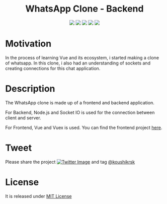 <h1 align="center">WhatsApp Clone - Backend</h1>
<p align="center">
  <img src="https://img.shields.io/github/issues/koushik-dev/whatsapp-chat" />
  <img src="https://img.shields.io/github/license/koushik-dev/whatsapp-chat" />
  <a href="https://reactjs.org/" target="_blank"><img src="https://img.shields.io/badge/View-Vue-4FC08D.svg?logo=Vue.js"></a>
  <a href="https://bulma.io/" target="_blank"><img src="https://img.shields.io/badge/UI%20Framework-Bulma-blue"></a>
  <a href="https://emotion.sh/docs/introduction" target="_blank"><img src="http://img.shields.io/badge/%F0%9F%92%85%20Styles-Emotion-%23DB7093" /></a>
</p>

# Motivation

In the process of learning Vue and its ecosystem, i started making a clone of whatsapp. In this clone, i also had an understanding of sockets and creating connections for this chat application.

# Description

The WhatsApp clone is made up of a frontend and backend application.

For Backend, Node.js and Socket IO is used for the connection between client and server.

For Frontend, Vue and Vuex is used. You can find the frontend project [here](https://github.com/koushik-dev/whatsapp-chat-client).

# Tweet


Please share the project <a href="https://twitter.com/intent/tweet?text=Wow:&url=https%3A%2F%2Fgithub.com%2Fkoushik-dev%2Fwhatsapp-chat" target="_blank"><img src="https://img.shields.io/twitter/url?style=social&url=https%3A%2F%2Fgithub.com%2Fkoushik-dev%2Fwhatsapp-chat" alt="Twitter Image" /></a> and tag <a href="https://twitter.com/koushikrsk">@koushikrsk</a>

# License

It is released under [MIT License](https://opensource.org/licenses/MIT)